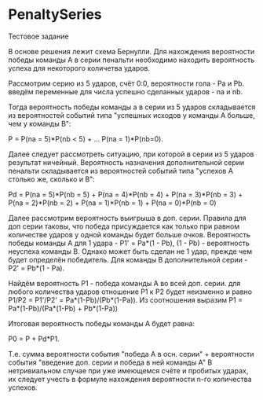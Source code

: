 # PenaltySeries

Тестовое задание

В основе решения лежит схема Бернулли. Для нахождения вероятности победы команды А в серии пенальти необходимо находить вероятность успеха для некоторого количетва ударов.

Рассмотрим серию из 5 ударов, счёт 0:0, вероятности гола - Pa и Pb. введём переменные для числа успешно сделанных ударов - na и nb. 

Тогда вероятность победы команды а в серии из 5 ударов складывается из вероятностей событий типа "успешных исходов у команды А больше, чем у команды B": 

P = P(na = 5)*P(nb < 5) + ... P(na = 1)*P(nb=0). 

Далее следует рассмотреть ситуацию, при которой в серии из 5 ударов результат ничейный. Вероятность назначения дополнительной серии пенальти складывается из вероятностей событий 
типа "успехов А столько же, сколько и B":

Pd = P(na = 5)*P(nb = 5) + P(na = 4)*P(nb = 4) + P(na = 3)*P(nb = 3) + P(na = 2)*P(nb = 2) + P(na = 1)*P(nb = 1) + P(na = 0)*P(nb = 0)

Далее рассмотрим вероятность выигрыша в доп. серии. Правила для доп серии таковы, что победа присуждается как только при равном количестве ударов у одной команды будет больше очков.
Вероятность победы команды А для 1 удара - P1' = Pa*(1 - Pb), (1 - Pb) - вероятность неуспеха команды B. Однако может быть сделан не 1 удар, прежде чем будет определён победитель.
Для команды B дополнительной серии - P2' = Pb*(1 - Pa). 

Найдём вероятность P1 - победа команды А во всей доп. серии. для любого количества ударов отношение P1 к P2 будет неизменно 
и равно P1/P2 = P1'/P2' = Pa*(1-Pb)/(Pb*(1-Pa)). Из соотношения выразим P1 = Pa*(1-Pb)/(Pa*(1-Pb) + Pb*(1-Pa))

Итоговая вероятность победы команды А будет равна:

P0 = P + Pd*P1. 

Т.е. сумма вероятности события "победа А в осн. серии" + вероятности события "введение доп. серии и победа в ней команды А"
В нетривиальном случае при уже имеющемся счёте и пробитых ударах, их следует учесть в формуле нахождения вероятности n-го количества успехов.

